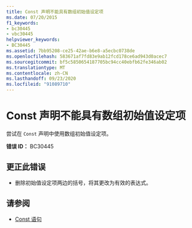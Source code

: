 ```yaml
---
title: Const 声明不能具有数组初始值设定项
ms.date: 07/20/2015
f1_keywords:
- bc30445
- vbc30445
helpviewer_keywords:
- BC30445
ms.assetid: 7bb95208-ce25-42ae-b6e8-a5ecbc0738de
ms.openlocfilehash: 583671af7fd83e9ab12fcd178ce6ad943d0acec7
ms.sourcegitcommit: bf5c5850654187705bc94cc40ebfb62fe346ab02
ms.translationtype: MT
ms.contentlocale: zh-CN
ms.lasthandoff: 09/23/2020
ms.locfileid: "91089710"
---
```

# <a name="const-declaration-cannot-have-an-array-initializer"></a>Const 声明不能具有数组初始值设定项

尝试在 `Const` 声明中使用数组初始值设定项。  
  
 **错误 ID：** BC30445  
  
## <a name="to-correct-this-error"></a>更正此错误  
  
- 删除初始值设定项两边的括号，将其更改为有效的表达式。  
  
## <a name="see-also"></a>请参阅

- [Const 语句](../language-reference/statements/const-statement.md)

